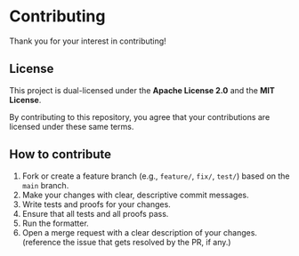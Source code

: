 # Contributing

Thank you for your interest in contributing!

## License

This project is dual-licensed under the **Apache License 2.0** and the **MIT License**.

By contributing to this repository, you agree that your contributions are licensed under these same terms.

## How to contribute

1. Fork or create a feature branch (e.g., `feature/`, `fix/`, `test/`) based on the `main` branch.
2. Make your changes with clear, descriptive commit messages.
3. Write tests and proofs for your changes.
4. Ensure that all tests and all proofs pass.
5. Run the formatter.
6. Open a merge request with a clear description of your changes. (reference the issue that gets resolved by the PR, if any.)

